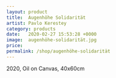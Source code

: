 ```yaml
---
layout: product
title:  Augenhöhe Solidarität
artist: Pavlo Kerestey
category: products
date:   2020-02-27 15:53:28 +0000
image:  augenhöhe-solidarität.jpg
price: 
permalink: /shop/augenhöhe-solidarität
---
```

2020, Oil on Canvas, 40x60cm
